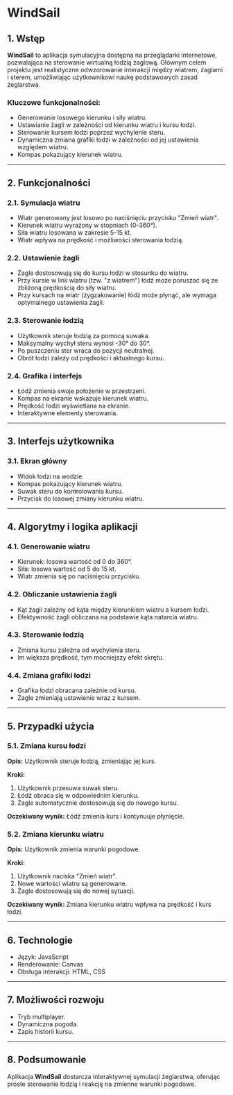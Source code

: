 # WindSail

## 1. Wstęp

**WindSail** to aplikacja symulacyjna dostępna na przeglądarki internetowe, pozwalająca na sterowanie wirtualną łodzią żaglową. Głównym celem projektu jest realistyczne odwzorowanie interakcji między wiatrem, żaglami i sterem, umożliwiając użytkownikowi naukę podstawowych zasad żeglarstwa.

### Kluczowe funkcjonalności:
- Generowanie losowego kierunku i siły wiatru.
- Ustawianie żagli w zależności od kierunku wiatru i kursu łodzi.
- Sterowanie kursem łodzi poprzez wychylenie steru.
- Dynamiczna zmiana grafiki łodzi w zależności od jej ustawienia względem wiatru.
- Kompas pokazujący kierunek wiatru.

---

## 2. Funkcjonalności

### 2.1. Symulacja wiatru
- Wiatr generowany jest losowo po naciśnięciu przycisku "Zmień wiatr".
- Kierunek wiatru wyrażony w stopniach (0-360°).
- Siła wiatru losowana w zakresie 5-15 kt.
- Wiatr wpływa na prędkość i możliwości sterowania łodzią.

### 2.2. Ustawienie żagli
- Żagle dostosowują się do kursu łodzi w stosunku do wiatru.
- Przy kursie w linii wiatru (tzw. "z wiatrem") łódź może poruszać się ze zbliżoną prędkością do siły wiatru.
- Przy kursach na wiatr (żygzakowanie) łódź może płynąć, ale wymaga optymalnego ustawienia żagli.

### 2.3. Sterowanie łodzią
- Użytkownik steruje łodzią za pomocą suwaka.
- Maksymalny wychył steru wynosi -30° do 30°.
- Po puszczeniu ster wraca do pozycji neutralnej.
- Obrót łodzi zależy od prędkości i aktualnego kursu.

### 2.4. Grafika i interfejs
- Łódź zmienia swoje położenie w przestrzeni.
- Kompas na ekranie wskazuje kierunek wiatru.
- Prędkość łodzi wyświetlana na ekranie.
- Interaktywne elementy sterowania.

---

## 3. Interfejs użytkownika

### 3.1. Ekran główny
- Widok łodzi na wodzie.
- Kompas pokazujący kierunek wiatru.
- Suwak steru do kontrolowania kursu.
- Przycisk do losowej zmiany kierunku wiatru.

---

## 4. Algorytmy i logika aplikacji

### 4.1. Generowanie wiatru
- Kierunek: losowa wartość od 0 do 360°.
- Siła: losowa wartość od 5 do 15 kt.
- Wiatr zmienia się po naciśnięciu przycisku.

### 4.2. Obliczanie ustawienia żagli
- Kąt żagli zależny od kąta między kierunkiem wiatru a kursem łodzi.
- Efektywność żagli obliczana na podstawie kąta natarcia wiatru.

### 4.3. Sterowanie łodzią
- Zmiana kursu zależna od wychylenia steru.
- Im większa prędkość, tym mocniejszy efekt skrętu.

### 4.4. Zmiana grafiki łodzi
- Grafika łodzi obracana zależnie od kursu.
- Żagle zmieniają ustawienie wraz z kursem.

---

## 5. Przypadki użycia

### 5.1. Zmiana kursu łodzi
**Opis:**
Użytkownik steruje łodzią, zmieniając jej kurs.

**Kroki:**
1. Użytkownik przesuwa suwak steru.
2. Łódź obraca się w odpowiednim kierunku.
3. Żagle automatycznie dostosowują się do nowego kursu.

**Oczekiwany wynik:**
Łódź zmienia kurs i kontynuuje płynięcie.

### 5.2. Zmiana kierunku wiatru
**Opis:**
Użytkownik zmienia warunki pogodowe.

**Kroki:**
1. Użytkownik naciska "Zmień wiatr".
2. Nowe wartości wiatru są generowane.
3. Żagle dostosowują się do nowej sytuacji.

**Oczekiwany wynik:**
Zmiana kierunku wiatru wpływa na prędkość i kurs łodzi.

---

## 6. Technologie
- Język: JavaScript
- Renderowanie: Canvas
- Obsługa interakcji: HTML, CSS

---

## 7. Możliwości rozwoju
- Tryb multiplayer.
- Dynamiczna pogoda.
- Zapis historii kursu.

---

## 8. Podsumowanie
Aplikacja **WindSail** dostarcza interaktywnej symulacji żeglarstwa, oferując proste sterowanie łodzią i reakcję na zmienne warunki pogodowe.

